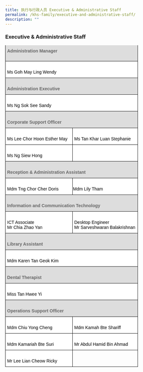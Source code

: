 ```yaml
---
title: 执行与行政人员 Executive & Administrative Staff
permalink: /khs-family/executive-and-administrative-staff/
description: ""
---
```

### Executive &amp; Administrative Staff

<table class="tg" style="border-collapse:collapse;border-spacing:0"><thead><tr></tr></thead><tbody><tr><td colspan="2" style="background-color:#DDD;border-color:#000000;border-style:solid;border-width:1px;color:#666;font-family:Arial, sans-serif;font-size:14px;font-weight:bold;overflow:hidden;padding:10px 5px;text-align:left;vertical-align:top;word-break:normal">Administration Manager<p></p>
  </td>
 </tr>
 <tr style="mso-yfti-irow:2">
  <td colspan="2" style="border:solid black 1.0pt;border-top:none;mso-border-top-alt:
  solid black .75pt;mso-border-alt:solid black .75pt;background:white;
  padding:7.5pt 3.75pt 7.5pt 3.75pt">
  <p class="MsoNormal" style="margin-bottom:0mm;line-height:normal"><span style="font-size:10.5pt;font-family:&quot;Arial&quot;,sans-serif;mso-fareast-font-family:
  &quot;Times New Roman&quot;;color:black">Ms Goh May Ling Wendy</span></p>
  </td>
 </tr>
 <tr style="mso-yfti-irow:3">
  <td colspan="2" valign="top" style="border:solid black 1.0pt;border-top:none;
  mso-border-top-alt:solid black .75pt;mso-border-alt:solid black .75pt;
  background:#DDDDDD;padding:7.5pt 3.75pt 7.5pt 3.75pt">
  <p class="MsoNormal" style="margin-bottom:0mm;line-height:normal"><b><span style="font-size:10.5pt;font-family:&quot;Arial&quot;,sans-serif;mso-fareast-font-family:
  &quot;Times New Roman&quot;;color:#666666">Administration Executive</span></b></p>
  </td>
 </tr>
 <tr style="mso-yfti-irow:4">
  <td colspan="2" style="border:solid black 1.0pt;border-top:none;mso-border-top-alt:
  solid black .75pt;mso-border-alt:solid black .75pt;background:white;
  padding:7.5pt 3.75pt 7.5pt 3.75pt">
  <p class="MsoNormal" style="margin-bottom:0mm;line-height:normal"><span style="font-size:10.5pt;font-family:&quot;Arial&quot;,sans-serif;mso-fareast-font-family:
  &quot;Times New Roman&quot;;color:black">Ms Ng Sok See Sandy</span></p>
  </td>
 </tr>
 <tr style="mso-yfti-irow:5">
  <td colspan="2" valign="top" style="border:solid black 1.0pt;border-top:none;
  mso-border-top-alt:solid black .75pt;mso-border-alt:solid black .75pt;
  background:#DDDDDD;padding:7.5pt 3.75pt 7.5pt 3.75pt">
  <p class="MsoNormal" style="margin-bottom:0mm;line-height:normal"><b><span style="font-size:10.5pt;font-family:&quot;Arial&quot;,sans-serif;mso-fareast-font-family:
  &quot;Times New Roman&quot;;color:#666666">Corporate Support Officer</span></b></p>
  </td>
 </tr>
 <tr style="mso-yfti-irow:6">
  <td style="border:solid black 1.0pt;border-top:none;mso-border-top-alt:solid black .75pt;
  mso-border-alt:solid black .75pt;background:white;padding:7.5pt 3.75pt 7.5pt 3.75pt">
  <p class="MsoNormal" style="margin-bottom:0mm;line-height:normal"><span style="font-size:10.5pt;font-family:&quot;Arial&quot;,sans-serif;mso-fareast-font-family:
  &quot;Times New Roman&quot;;color:black;mso-color-alt:windowtext">Ms Lee Chor Hoon
  Esther May</span><span style="font-size:10.5pt;font-family:&quot;Arial&quot;,sans-serif;
  mso-fareast-font-family:&quot;Times New Roman&quot;"></span></p>
  </td>
  <td style="border-top:none;border-left:none;border-bottom:solid black 1.0pt;
  border-right:solid black 1.0pt;mso-border-top-alt:solid black .75pt;
  mso-border-left-alt:solid black .75pt;mso-border-alt:solid black .75pt;
  background:white;padding:7.5pt 3.75pt 7.5pt 3.75pt">
  <p class="MsoNormal" style="margin-bottom:0mm;line-height:normal"><span style="font-size:10.5pt;font-family:&quot;Arial&quot;,sans-serif;mso-fareast-font-family:
  &quot;Times New Roman&quot;;color:black;mso-color-alt:windowtext">Ms Tan Khar Luan
  Stephanie</span><span style="font-size:10.5pt;font-family:&quot;Arial&quot;,sans-serif;
  mso-fareast-font-family:&quot;Times New Roman&quot;"></span></p>
  </td>
 </tr>
 <tr style="mso-yfti-irow:7">
  <td style="border:solid black 1.0pt;border-top:none;mso-border-top-alt:solid black .75pt;
  mso-border-alt:solid black .75pt;background:white;padding:7.5pt 3.75pt 7.5pt 3.75pt">
  <p class="MsoNormal" style="margin-bottom:0mm;line-height:normal"><span style="font-size:10.5pt;font-family:&quot;Arial&quot;,sans-serif;mso-fareast-font-family:
  &quot;Times New Roman&quot;;color:black;mso-color-alt:windowtext">Ms Ng Siew Hong</span><span style="font-size:10.5pt;font-family:&quot;Arial&quot;,sans-serif;mso-fareast-font-family:
  &quot;Times New Roman&quot;"></span></p>
  </td>
  <td style="border-top:none;border-left:none;border-bottom:solid black 1.0pt;
  border-right:solid black 1.0pt;mso-border-top-alt:solid black .75pt;
  mso-border-left-alt:solid black .75pt;mso-border-alt:solid black .75pt;
  background:white;padding:7.5pt 3.75pt 7.5pt 3.75pt"></td>
 </tr>
 <tr style="mso-yfti-irow:8">
  <td colspan="2" valign="top" style="border:solid black 1.0pt;border-top:none;
  mso-border-top-alt:solid black .75pt;mso-border-alt:solid black .75pt;
  background:#DDDDDD;padding:7.5pt 3.75pt 7.5pt 3.75pt">
  <p class="MsoNormal" style="margin-bottom:0mm;line-height:normal"><b><span style="font-size:10.5pt;font-family:&quot;Arial&quot;,sans-serif;mso-fareast-font-family:
  &quot;Times New Roman&quot;;color:#666666">Reception &amp; Administration Assistant</span></b></p>
  </td>
 </tr>
 <tr style="mso-yfti-irow:9">
  <td width="203" style="width:152.25pt;border-top:none;border-left:solid black 1.0pt;
  border-bottom:solid black 1.0pt;border-right:solid windowtext 1.0pt;
  mso-border-top-alt:solid black .75pt;mso-border-alt:solid black .75pt;
  mso-border-right-alt:solid windowtext .5pt;background:white;padding:7.5pt 3.75pt 7.5pt 3.75pt">
  <p class="MsoNormal" style="margin-bottom:0mm;line-height:normal"><span style="font-size:10.5pt;font-family:&quot;Arial&quot;,sans-serif;mso-fareast-font-family:
  &quot;Times New Roman&quot;;color:black;mso-color-alt:windowtext">Mdm Tng Chor Cher
  Doris</span><span style="font-size:10.5pt;font-family:&quot;Arial&quot;,sans-serif;
  mso-fareast-font-family:&quot;Times New Roman&quot;"></span></p>
  </td>
  <td width="205" style="width:153.4pt;border-top:none;border-left:none;
  border-bottom:solid black 1.0pt;border-right:solid black 1.0pt;mso-border-top-alt:
  solid black .75pt;mso-border-left-alt:solid windowtext .5pt;mso-border-alt:
  solid black .75pt;mso-border-left-alt:solid windowtext .5pt;background:white;
  padding:.75pt .75pt .75pt .75pt">
  <p class="MsoNormal" style="margin-bottom:0mm;line-height:normal"><span style="font-size:10.5pt;font-family:&quot;Arial&quot;,sans-serif;mso-fareast-font-family:
  &quot;Times New Roman&quot;;color:black;mso-color-alt:windowtext">Mdm Lily Tham</span><span style="font-size:10.5pt;font-family:&quot;Arial&quot;,sans-serif;mso-fareast-font-family:
  &quot;Times New Roman&quot;"></span></p>
  </td>
 </tr>
 <tr style="mso-yfti-irow:10">
  <td colspan="2" valign="top" style="border:solid black 1.0pt;border-top:none;
  mso-border-top-alt:solid black .75pt;mso-border-alt:solid black .75pt;
  background:#DDDDDD;padding:7.5pt 3.75pt 7.5pt 3.75pt">
  <p class="MsoNormal" style="margin-bottom:0mm;line-height:normal"><b><span style="font-size:10.5pt;font-family:&quot;Arial&quot;,sans-serif;mso-fareast-font-family:
  &quot;Times New Roman&quot;;color:#666666">Information and Communication Technology</span></b></p>
  </td>
 </tr>
 <tr style="mso-yfti-irow:11">
  <td valign="top" style="border:solid black 1.0pt;border-top:none;mso-border-top-alt:
  solid black .75pt;mso-border-alt:solid black .75pt;background:white;
  padding:7.5pt 3.75pt 7.5pt 3.75pt">
  <p class="MsoNormal" style="margin-bottom:0mm;line-height:normal"><span style="font-size:10.5pt;font-family:&quot;Arial&quot;,sans-serif;mso-fareast-font-family:
  &quot;Times New Roman&quot;;color:black;mso-color-alt:windowtext">ICT Associate<br>
  Mr Chia Zhao Yan</span><span style="font-size:10.5pt;font-family:&quot;Arial&quot;,sans-serif;
  mso-fareast-font-family:&quot;Times New Roman&quot;"></span></p>
  </td>
  <td valign="top" style="border-top:none;border-left:none;border-bottom:solid black 1.0pt;
  border-right:solid black 1.0pt;mso-border-top-alt:solid black .75pt;
  mso-border-left-alt:solid black .75pt;mso-border-alt:solid black .75pt;
  background:white;padding:7.5pt 3.75pt 7.5pt 3.75pt">
  <p class="MsoNormal" style="margin-bottom:0mm;line-height:normal"><span style="font-size:10.5pt;font-family:&quot;Arial&quot;,sans-serif;mso-fareast-font-family:
  &quot;Times New Roman&quot;;color:black;mso-color-alt:windowtext">Desktop Engineer<br>
  Mr Sarveshwaran Balakrishnan</span><span style="font-size:10.5pt;font-family:
  &quot;Arial&quot;,sans-serif;mso-fareast-font-family:&quot;Times New Roman&quot;"></span></p>
  </td>
 </tr>
 <tr style="mso-yfti-irow:12">
  <td colspan="2" valign="top" style="border:solid black 1.0pt;border-top:none;
  mso-border-top-alt:solid black .75pt;mso-border-alt:solid black .75pt;
  background:#DDDDDD;padding:7.5pt 3.75pt 7.5pt 3.75pt">
  <p class="MsoNormal" style="margin-bottom:0mm;line-height:normal"><b><span style="font-size:10.5pt;font-family:&quot;Arial&quot;,sans-serif;mso-fareast-font-family:
  &quot;Times New Roman&quot;;color:#666666">Library Assistant</span></b></p>
  </td>
 </tr>
 <tr style="mso-yfti-irow:13">
  <td colspan="2" style="border:solid black 1.0pt;border-top:none;mso-border-top-alt:
  solid black .75pt;mso-border-alt:solid black .75pt;background:white;
  padding:7.5pt 3.75pt 7.5pt 3.75pt">
  <p class="MsoNormal" style="margin-bottom:0mm;line-height:normal"><span style="font-size:10.5pt;font-family:&quot;Arial&quot;,sans-serif;mso-fareast-font-family:
  &quot;Times New Roman&quot;;color:black;mso-color-alt:windowtext">Mdm Karen Tan Geok
  Kim</span><span style="font-size:10.5pt;font-family:&quot;Arial&quot;,sans-serif;
  mso-fareast-font-family:&quot;Times New Roman&quot;"></span></p>
  </td>
 </tr>
 <tr style="mso-yfti-irow:14">
  <td colspan="2" valign="top" style="border:solid black 1.0pt;border-top:none;
  mso-border-top-alt:solid black .75pt;mso-border-alt:solid black .75pt;
  background:#DDDDDD;padding:7.5pt 3.75pt 7.5pt 3.75pt">
  <p class="MsoNormal" style="margin-bottom:0mm;line-height:normal"><b><span style="font-size:10.5pt;font-family:&quot;Arial&quot;,sans-serif;mso-fareast-font-family:
  &quot;Times New Roman&quot;;color:#666666">Dental Therapist</span></b></p>
  </td>
 </tr>
 <tr style="mso-yfti-irow:15">
  <td colspan="2" style="border:solid black 1.0pt;border-top:none;mso-border-top-alt:
  solid black .75pt;mso-border-alt:solid black .75pt;background:white;
  padding:7.5pt 3.75pt 7.5pt 3.75pt">
  <p class="MsoNormal" style="margin-bottom:0mm;line-height:normal"><span style="font-size:10.5pt;font-family:&quot;Arial&quot;,sans-serif;mso-fareast-font-family:
  &quot;Times New Roman&quot;;color:black;mso-color-alt:windowtext">Miss Tan Hwee Yi</span><span style="font-size:10.5pt;font-family:&quot;Arial&quot;,sans-serif;mso-fareast-font-family:
  &quot;Times New Roman&quot;"></span></p>
  </td>
 </tr>
 <tr style="mso-yfti-irow:16">
  <td colspan="2" valign="top" style="border:solid black 1.0pt;border-top:none;
  mso-border-top-alt:solid black .75pt;mso-border-alt:solid black .75pt;
  background:#DDDDDD;padding:7.5pt 3.75pt 7.5pt 3.75pt">
  <p class="MsoNormal" style="margin-bottom:0mm;line-height:normal"><b><span style="font-size:10.5pt;font-family:&quot;Arial&quot;,sans-serif;mso-fareast-font-family:
  &quot;Times New Roman&quot;;color:#666666">Operations Support Officer</span></b></p>
  </td>
 </tr>
 <tr style="mso-yfti-irow:17">
  <td style="border:solid black 1.0pt;border-top:none;mso-border-top-alt:solid black .75pt;
  mso-border-alt:solid black .75pt;background:white;padding:7.5pt 3.75pt 7.5pt 3.75pt">
  <p class="MsoNormal" style="margin-bottom:0mm;line-height:normal"><span style="font-size:10.5pt;font-family:&quot;Arial&quot;,sans-serif;mso-fareast-font-family:
  &quot;Times New Roman&quot;;color:black;mso-color-alt:windowtext">Mdm Chiu Yong Cheng</span><span style="font-size:10.5pt;font-family:&quot;Arial&quot;,sans-serif;mso-fareast-font-family:
  &quot;Times New Roman&quot;"></span></p>
  </td>
  <td style="border-top:none;border-left:none;border-bottom:solid black 1.0pt;
  border-right:solid black 1.0pt;mso-border-top-alt:solid black .75pt;
  mso-border-left-alt:solid black .75pt;mso-border-alt:solid black .75pt;
  background:white;padding:7.5pt 3.75pt 7.5pt 3.75pt">
  <p class="MsoNormal" style="margin-bottom:0mm;line-height:normal"><span style="font-size:10.5pt;font-family:&quot;Arial&quot;,sans-serif;mso-fareast-font-family:
  &quot;Times New Roman&quot;;color:black;mso-color-alt:windowtext">Mdm Kamah Bte Shariff</span><span style="font-size:10.5pt;font-family:&quot;Arial&quot;,sans-serif;mso-fareast-font-family:
  &quot;Times New Roman&quot;"></span></p>
  </td>
 </tr>
 <tr style="mso-yfti-irow:18">
  <td style="border-top:none;border-left:solid black 1.0pt;border-bottom:solid windowtext 1.0pt;
  border-right:solid black 1.0pt;mso-border-top-alt:solid black .75pt;
  mso-border-alt:solid black .75pt;mso-border-bottom-alt:solid windowtext .5pt;
  background:white;padding:7.5pt 3.75pt 7.5pt 3.75pt">
  <p class="MsoNormal" style="margin-bottom:0mm;line-height:normal"><span style="font-size:10.5pt;font-family:&quot;Arial&quot;,sans-serif;mso-fareast-font-family:
  &quot;Times New Roman&quot;;color:black;mso-color-alt:windowtext">Mdm Kamariah Bte Suri</span><span style="font-size:10.5pt;font-family:&quot;Arial&quot;,sans-serif;mso-fareast-font-family:
  &quot;Times New Roman&quot;"></span></p>
  </td>
  <td style="border-top:none;border-left:none;border-bottom:solid windowtext 1.0pt;
  border-right:solid black 1.0pt;mso-border-top-alt:solid black .75pt;
  mso-border-left-alt:solid black .75pt;mso-border-alt:solid black .75pt;
  mso-border-bottom-alt:solid windowtext .5pt;background:white;padding:7.5pt 3.75pt 7.5pt 3.75pt">
  <p class="MsoNormal" style="margin-bottom:0mm;line-height:normal"><span style="font-size:10.5pt;font-family:&quot;Arial&quot;,sans-serif;mso-fareast-font-family:
  &quot;Times New Roman&quot;;color:black;mso-color-alt:windowtext">Mr Abdul Hamid Bin
  Ahmad</span><span style="font-size:10.5pt;font-family:&quot;Arial&quot;,sans-serif;
  mso-fareast-font-family:&quot;Times New Roman&quot;"></span></p>
  </td>
 </tr>
 <tr style="mso-yfti-irow:19;mso-yfti-lastrow:yes">
  <td style="border:solid windowtext 1.0pt;border-top:none;mso-border-top-alt:
  solid windowtext .5pt;mso-border-alt:solid windowtext .5pt;background:white;
  padding:7.5pt 3.75pt 7.5pt 3.75pt">
  <p class="MsoNormal" style="margin-bottom:0mm;line-height:normal"><span style="font-size:10.5pt;font-family:&quot;Arial&quot;,sans-serif;mso-fareast-font-family:
  &quot;Times New Roman&quot;;color:black">Mr Lee Lian Cheow Ricky</span></p>
  </td>
  <td style="border-top:none;border-left:none;border-bottom:solid windowtext 1.0pt;
  border-right:solid windowtext 1.0pt;mso-border-top-alt:solid windowtext .5pt;
  mso-border-left-alt:solid windowtext .5pt;mso-border-alt:solid windowtext .5pt;
  padding:.75pt .75pt .75pt .75pt"></td>
 </tr>
</tbody></table>